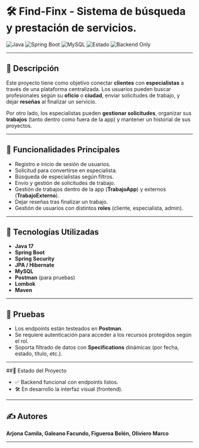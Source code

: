 # 🛠️ Find-Finx - Sistema de búsqueda y prestación de servicios.

![Java](https://img.shields.io/badge/Java-17-blue?logo=java)
![Spring Boot](https://img.shields.io/badge/Spring_Boot-3.0-brightgreen?logo=springboot)
![MySQL](https://img.shields.io/badge/MySQL-8.0-lightgrey?logo=mysql)
![Estado](https://img.shields.io/badge/Estado-En%20Desarrollo-yellow)
![Backend Only](https://img.shields.io/badge/Interfaz-Pendiente-lightblue)

---

## 📌 Descripción

Este proyecto tiene como objetivo conectar **clientes** con **especialistas** a través de una plataforma centralizada. Los usuarios pueden buscar profesionales según su **oficio** o **ciudad**, enviar solicitudes de trabajo, y dejar **reseñas** al finalizar un servicio.

Por otro lado, los especialistas pueden **gestionar solicitudes**, organizar sus **trabajos** (tanto dentro como fuera de la app) y mantener un historial de sus proyectos.

---

## 🚀 Funcionalidades Principales

- Registro e inicio de sesión de usuarios.
- Solicitud para convertirse en especialista.
- Búsqueda de especialistas según filtros.
- Envío y gestión de solicitudes de trabajo.
- Gestión de trabajos dentro de la app (**TrabajoApp**) y externos (**TrabajoExterno**).
- Dejar reseñas tras finalizar un trabajo.
- Gestión de usuarios con distintos **roles** (cliente, especialista, admin).

---

## 🧱 Tecnologías Utilizadas

- **Java 17**
- **Spring Boot**
- **Spring Security**
- **JPA / Hibernate**
- **MySQL**
- **Postman** (para pruebas)
- **Lombok**
- **Maven**

---

## 🧪 Pruebas

- Los endpoints están testeados en **Postman**.
- Se requiere autenticación para acceder a los recursos protegidos según el rol.
- Soporta filtrado de datos con **Specifications** dinámicas (por fecha, estado, título, etc.).

---

##📌 Estado del Proyecto

- ✅ Backend funcional con endpoints listos.
- 🛠️ En desarrollo la interfaz visual (frontend).

---

## ✍️ Autores

**Arjona Camila, Galeano Facundo, Figueroa Belén, Oliviero Marco**

---


